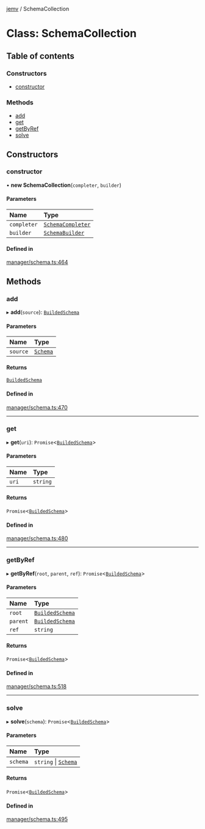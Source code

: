 [jemv](../README.md) / SchemaCollection

# Class: SchemaCollection

## Table of contents

### Constructors

- [constructor](SchemaCollection.md#constructor)

### Methods

- [add](SchemaCollection.md#add)
- [get](SchemaCollection.md#get)
- [getByRef](SchemaCollection.md#getbyref)
- [solve](SchemaCollection.md#solve)

## Constructors

### constructor

• **new SchemaCollection**(`completer`, `builder`)

#### Parameters

| Name | Type |
| :------ | :------ |
| `completer` | [`SchemaCompleter`](SchemaCompleter.md) |
| `builder` | [`SchemaBuilder`](SchemaBuilder.md) |

#### Defined in

[manager/schema.ts:464](https://github.com/data7expressions/jemv/blob/b3abfe7/src/lib/manager/schema.ts#L464)

## Methods

### add

▸ **add**(`source`): [`BuildedSchema`](../interfaces/BuildedSchema.md)

#### Parameters

| Name | Type |
| :------ | :------ |
| `source` | [`Schema`](../interfaces/Schema.md) |

#### Returns

[`BuildedSchema`](../interfaces/BuildedSchema.md)

#### Defined in

[manager/schema.ts:470](https://github.com/data7expressions/jemv/blob/b3abfe7/src/lib/manager/schema.ts#L470)

___

### get

▸ **get**(`uri`): `Promise`<[`BuildedSchema`](../interfaces/BuildedSchema.md)\>

#### Parameters

| Name | Type |
| :------ | :------ |
| `uri` | `string` |

#### Returns

`Promise`<[`BuildedSchema`](../interfaces/BuildedSchema.md)\>

#### Defined in

[manager/schema.ts:480](https://github.com/data7expressions/jemv/blob/b3abfe7/src/lib/manager/schema.ts#L480)

___

### getByRef

▸ **getByRef**(`root`, `parent`, `ref`): `Promise`<[`BuildedSchema`](../interfaces/BuildedSchema.md)\>

#### Parameters

| Name | Type |
| :------ | :------ |
| `root` | [`BuildedSchema`](../interfaces/BuildedSchema.md) |
| `parent` | [`BuildedSchema`](../interfaces/BuildedSchema.md) |
| `ref` | `string` |

#### Returns

`Promise`<[`BuildedSchema`](../interfaces/BuildedSchema.md)\>

#### Defined in

[manager/schema.ts:518](https://github.com/data7expressions/jemv/blob/b3abfe7/src/lib/manager/schema.ts#L518)

___

### solve

▸ **solve**(`schema`): `Promise`<[`BuildedSchema`](../interfaces/BuildedSchema.md)\>

#### Parameters

| Name | Type |
| :------ | :------ |
| `schema` | `string` \| [`Schema`](../interfaces/Schema.md) |

#### Returns

`Promise`<[`BuildedSchema`](../interfaces/BuildedSchema.md)\>

#### Defined in

[manager/schema.ts:495](https://github.com/data7expressions/jemv/blob/b3abfe7/src/lib/manager/schema.ts#L495)
